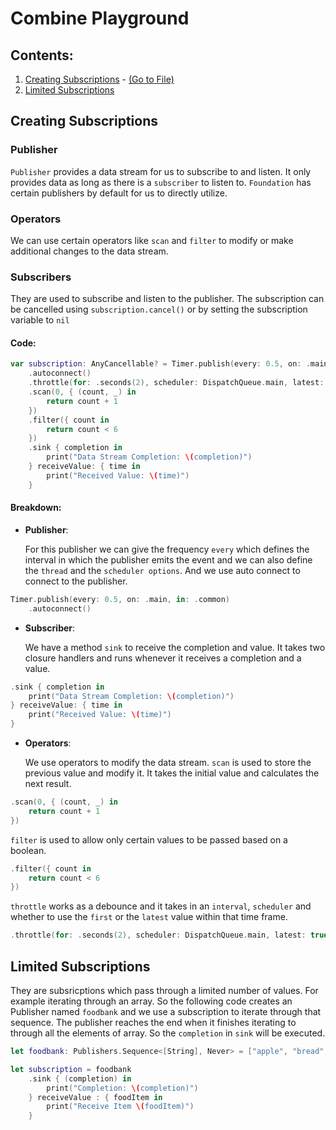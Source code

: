 # Combine Playground

## Contents:

1. [Creating Subscriptions](#creating-subscriptions) - [(Go to File)](https://github.com/bmonish/ios-learning/blob/master/CombinePlayground.playground/Pages/CreatingSubscription.xcplaygroundpage/Contents.swift)
2. [Limited Subscriptions](#limited-subscriptions)


<a name="creating-subscriptions"></a>
## Creating Subscriptions

### Publisher
`Publisher` provides a data stream for us to subscribe to and listen. It only provides data as long as there is a `subscriber` to listen to. `Foundation` has certain publishers by default for us to directly utilize.

### Operators
We can use certain operators like `scan` and `filter` to modify or make additional changes to the data stream.

### Subscribers
They are used to subscribe and listen to the publisher. The subscription can be cancelled using `subscription.cancel()` or by setting the subscription variable to `nil`

#### Code:

```swift
var subscription: AnyCancellable? = Timer.publish(every: 0.5, on: .main, in: .common)
    .autoconnect()
    .throttle(for: .seconds(2), scheduler: DispatchQueue.main, latest: true)
    .scan(0, { (count, _) in
        return count + 1
    })
    .filter({ count in
        return count < 6
    })
    .sink { completion in
        print("Data Stream Completion: \(completion)")
    } receiveValue: { time in
        print("Received Value: \(time)")
    }
```

#### Breakdown:

- **Publisher**:

    For this publisher we can give the frequency `every` which defines the interval in which the publisher emits the event and we can also define the `thread` and the `scheduler options`. And we use auto connect to connect to the publisher.

```swift
Timer.publish(every: 0.5, on: .main, in: .common)
    .autoconnect()
```

- **Subscriber**:

    We have a method `sink` to receive the completion and value. It takes two closure handlers and runs whenever it receives a completion and a value.

```swift
.sink { completion in
    print("Data Stream Completion: \(completion)")
} receiveValue: { time in
    print("Received Value: \(time)")
}
```

- **Operators**:

    We use operators to modify the data stream. `scan` is used to store the previous value and modify it. It takes the initial value and calculates the next result.

```swift
.scan(0, { (count, _) in
    return count + 1
})
```

`filter` is used to allow only certain values to be passed based on a boolean.

```swift
.filter({ count in
    return count < 6
})
```

`throttle` works as a debounce and it takes in an `interval`, `scheduler` and whether to use the `first` or the `latest` value within that time frame.

```swift
.throttle(for: .seconds(2), scheduler: DispatchQueue.main, latest: true)
```

<a name="limited-subscriptions"></a>
## Limited Subscriptions

They are subsricptions which pass through a limited number of values. For example iterating through an array. So the following code creates an Publisher named `foodbank` and we use a subscription to iterate through that sequence. The publisher reaches the end when it finishes iterating to through all the elements of array. So the `completion` in `sink` will be executed.

```swift
let foodbank: Publishers.Sequence<[String], Never> = ["apple", "bread", "orange", "milk"].publisher

let subscription = foodbank
    .sink { (completion) in
        print("Completion: \(completion)")
    } receiveValue : { foodItem in
        print("Receive Item \(foodItem)")
    }
```

